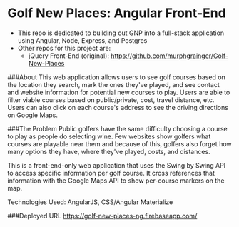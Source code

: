 # Golf New Places: Angular Front-End

* This repo is dedicated to building out GNP into a full-stack application using Angular, Node, Express, and Postgres
* Other repos for this project are:
  * jQuery Front-End (original): https://github.com/murphgrainger/Golf-New-Places

###About
This web application allows users to see golf courses based on the location they search, mark the ones they've played, and see contact and website information for potential new courses to play. Users are able to filter viable courses based on public/private, cost, travel distance, etc. Users can also click on each course's address to see the driving directions on Google Maps.

###The Problem
Public golfers have the same difficulty choosing a course to play as people do selecting wine. Few websites show golfers what courses are playable near them and because of this, golfers also forget how many options they have, where they've played, costs, and distances.

This is a front-end-only web application that uses the Swing by Swing API to access specific information per golf course. It cross references that information with the Google Maps API to show per-course markers on the map.

Technologies Used: AngularJS, CSS/Angular Materialize

###Deployed URL
https://golf-new-places-ng.firebaseapp.com/
